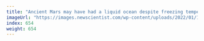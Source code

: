 ```yaml
---
title: "Ancient Mars may have had a liquid ocean despite freezing temperatures"
imageUrl: "https://images.newscientist.com/wp-content/uploads/2022/01/17160442/PRI_218935323.jpg?width=600"
index: 654
weight: 654
---
```

